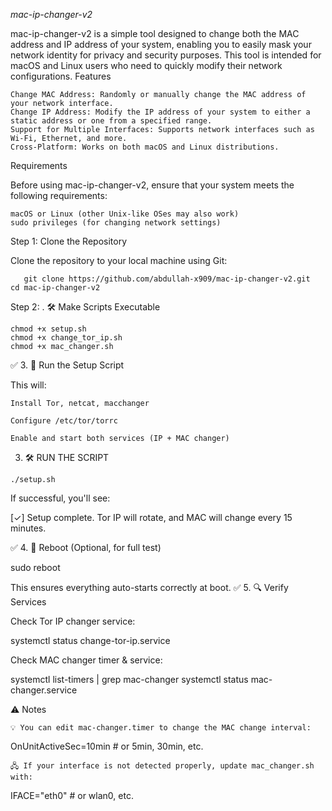 *mac-ip-changer-v2*

mac-ip-changer-v2 is a simple tool designed to change both the MAC address and IP address of your system, enabling you to easily mask your network identity for privacy and security purposes. This tool is intended for macOS and Linux users who need to quickly modify their network configurations.
Features

    Change MAC Address: Randomly or manually change the MAC address of your network interface.
    Change IP Address: Modify the IP address of your system to either a static address or one from a specified range.
    Support for Multiple Interfaces: Supports network interfaces such as Wi-Fi, Ethernet, and more.
    Cross-Platform: Works on both macOS and Linux distributions.

Requirements

Before using mac-ip-changer-v2, ensure that your system meets the following requirements:

    macOS or Linux (other Unix-like OSes may also work)
    sudo privileges (for changing network settings)
Step 1: Clone the Repository

Clone the repository to your local machine using Git:

   ```   
      git clone https://github.com/abdullah-x909/mac-ip-changer-v2.git
 cd mac-ip-changer-v2
```



Step 2: . 🛠 Make Scripts Executable

```
chmod +x setup.sh
chmod +x change_tor_ip.sh
chmod +x mac_changer.sh
```



✅ 3. 🚀 Run the Setup Script

This will:

    Install Tor, netcat, macchanger

    Configure /etc/tor/torrc

    Enable and start both services (IP + MAC changer)

3. 🛠 RUN THE SCRIPT

```
./setup.sh

```

If successful, you'll see:

[✓] Setup complete. Tor IP will rotate, and MAC will change every 15 minutes.

✅ 4. 🔁 Reboot (Optional, for full test)

sudo reboot

This ensures everything auto-starts correctly at boot.
✅ 5. 🔍 Verify Services

Check Tor IP changer service:

systemctl status change-tor-ip.service

Check MAC changer timer & service:

systemctl list-timers | grep mac-changer
systemctl status mac-changer.service

⚠️ Notes

    💡 You can edit mac-changer.timer to change the MAC change interval:

OnUnitActiveSec=10min  # or 5min, 30min, etc.

    🖧 If your interface is not detected properly, update mac_changer.sh with:

IFACE="eth0"  # or wlan0, etc.
